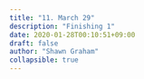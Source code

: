 ```yaml
---
title: "11. March 29"
description: "Finishing 1"
date: 2020-01-28T00:10:51+09:00
draft: false
author: "Shawn Graham"
collapsible: true
---
```

